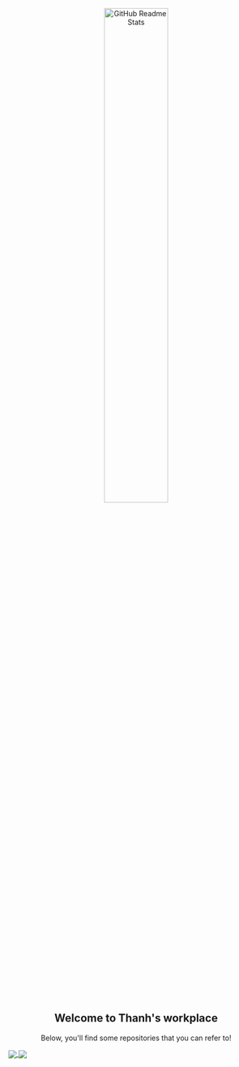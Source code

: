 <p align="center">
 <img width="50%" src="https://streak-stats.demolab.com/?user=Quy-Thanh" align="center" alt="GitHub Readme Stats" />
 <h2 align="center">Welcome to Thanh's workplace</h2>
 <p align="center">Below, you'll find some repositories that you can refer to!</p>
</p>
<a href="https://github.com/Quy-Thanh/VGG16">
  <img align="center" src="https://github-readme-stats.vercel.app/api/pin/?username=Quy-Thanh&repo=VGG16" />
</a>
<a href="https://github.com/Quy-Thanh/Isolation-Forest">
  <img align="center" src="https://github-readme-stats.vercel.app/api/pin/?username=Quy-Thanh&repo=Isolation-Forest" />
</a>


